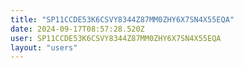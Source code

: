 ```yaml
---
title: "SP11CCDE53K6CSVY8344Z87MM0ZHY6X7SN4X55EQA"
date: 2024-09-17T08:57:28.520Z
user: SP11CCDE53K6CSVY8344Z87MM0ZHY6X7SN4X55EQA
layout: "users"
---
```

    